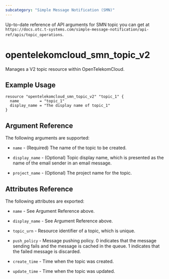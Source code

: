 ```yaml
---
subcategory: "Simple Message Notification (SMN)"
---
```


Up-to-date reference of API arguments for SMN topic you can get at
`https://docs.otc.t-systems.com/simple-message-notification/api-ref/apis/topic_operations`.

# opentelekomcloud_smn_topic_v2

Manages a V2 topic resource within OpenTelekomCloud.

## Example Usage

```hcl
resource "opentelekomcloud_smn_topic_v2" "topic_1" {
  name         = "topic_1"
  display_name = "The display name of topic_1"
}
```

## Argument Reference

The following arguments are supported:

* `name` - (Required) The name of the topic to be created.

* `display_name` - (Optional) Topic display name, which is presented as the
  name of the email sender in an email message.

* `project_name` - (Optional) The project name for the topic.

## Attributes Reference

The following attributes are exported:

* `name` - See Argument Reference above.

* `display_name` - See Argument Reference above.

* `topic_urn` - Resource identifier of a topic, which is unique.

* `push_policy` - Message pushing policy. 0 indicates that the message
  sending fails and the message is cached in the queue. 1 indicates that the
  failed message is discarded.

* `create_time` - Time when the topic was created.

* `update_time` - Time when the topic was updated.
